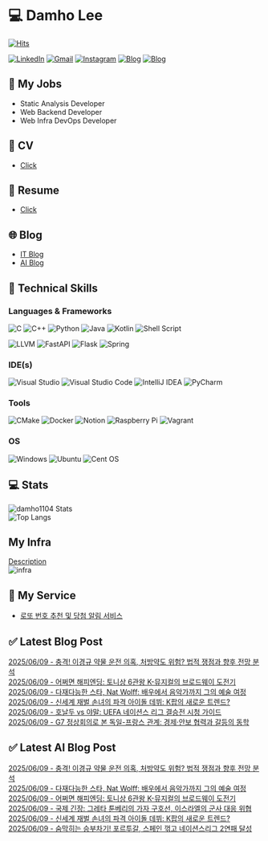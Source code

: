 
# 💻 Damho Lee

[![Hits](https://hits.seeyoufarm.com/api/count/incr/badge.svg?url=https%3A%2F%2Fgithub.com%2Fdamho1104&count_bg=%233D9CC8&title_bg=%23555555&icon=&icon_color=%23E7E7E7&title=hits&edge_flat=false)](https://hits.seeyoufarm.com)  

[![LinkedIn](https://img.shields.io/badge/Linkedin-%230077B5.svg?style=flat&logo=linkedin&logoColor=white)](https://www.linkedin.com/in/damho1104/)
[![Gmail](https://img.shields.io/badge/Gmail-D14836?style=flat&logo=gmail&logoColor=white)](mailto:damho1104@gmail.com)
[![Instagram](https://img.shields.io/badge/Instargram-%23E4405F.svg?style=flat&logo=Instagram&logoColor=white)](https://www.instagram.com/damho1104/)
[![Blog](https://img.shields.io/badge/Blog-%23000000.svg?style=flat&logo=Tistory&logoColor=white)](https://dmomo.co.kr/)
[![Blog](https://img.shields.io/badge/Blog-%23000000.svg?style=flat&logo=WordPress&logoColor=white)](https://blog.ai.dmomo.co.kr/)

## 📃 My Jobs
- Static Analysis Developer
- Web Backend Developer
- Web Infra DevOps Developer

## 📰 CV
- [Click](https://resume.dmomo.net/damho.lee/resume)  

## 📘 Resume
- [Click](https://damho1104.notion.site/8af3191b9815406d95708d9a0cea5a9e)  

## 🌐 Blog
- [IT Blog](https://dmomo.co.kr/)
- [AI Blog](https://blog.ai.dmomo.co.kr/)

## 💪 Technical Skills
### Languages & Frameworks
![C](https://img.shields.io/badge/c-%2300599C.svg?style=flat&logo=c&logoColor=white)
![C++](https://img.shields.io/badge/c++-%2300599C.svg?style=flat&logo=c%2B%2B&logoColor=white)
![Python](https://img.shields.io/badge/Python-3776AB.svg?&style=flat&logo=Python&logoColor=white)
![Java](https://img.shields.io/badge/java-%23ED8B00.svg?style=flat&logo=openjdk&logoColor=white)
![Kotlin](https://img.shields.io/badge/Kotlin-%237F52FF.svg?style=flat&logo=Kotlin&logoColor=white)
![Shell Script](https://img.shields.io/badge/Shell_script-%23121011.svg?style=flat&logo=gnu-bash&logoColor=white)  
  
![LLVM](https://img.shields.io/badge/LLVM/Clang-000B1D.svg?&style=flat&logo=LLVM&logoColor=white)
![FastAPI](https://img.shields.io/badge/FastAPI-005571?style=flat&logo=fastapi)
![Flask](https://img.shields.io/badge/Flask-%23000.svg?style=flat&logo=flask&logoColor=white)
![Spring](https://img.shields.io/badge/Springboot-%236DB33F.svg?style=flat&logo=spring&logoColor=white)
  
  
### IDE(s)
![Visual Studio](https://img.shields.io/badge/Visual%20Studio-5C2D91.svg?style=flat&logo=visual-studio&logoColor=white) 
![Visual Studio Code](https://img.shields.io/badge/Visual%20Studio%20Code-0078d7.svg?style=flat&logo=visual-studio-code&logoColor=white)
![IntelliJ IDEA](https://img.shields.io/badge/IntelliJIDEA-000000.svg?style=flat&logo=intellij-idea&logoColor=white) 
![PyCharm](https://img.shields.io/badge/PyCharm-143?style=flat&logo=pycharm&logoColor=black&color=black&labelColor=green) 


### Tools
![CMake](https://img.shields.io/badge/CMake-%23008FBA.svg?style=flat&logo=cmake&logoColor=white)
![Docker](https://img.shields.io/badge/docker-%230db7ed.svg?style=flat&logo=docker&logoColor=white)
![Notion](https://img.shields.io/badge/Notion-%23000000.svg?style=flat&logo=notion&logoColor=white)
![Raspberry Pi](https://img.shields.io/badge/-RaspberryPi-C51A4A?style=flat&logo=Raspberry-Pi)
![Vagrant](https://img.shields.io/badge/Vagrant-%231563FF.svg?style=flat&logo=vagrant&logoColor=white)


### OS
![Windows](https://img.shields.io/badge/Windows-0078D6?style=flat&logo=windows&logoColor=white)
![Ubuntu](https://img.shields.io/badge/Ubuntu-E95420?style=flat&logo=ubuntu&logoColor=white)
![Cent OS](https://img.shields.io/badge/Cent%20OS-002260?style=flat&logo=centos&logoColor=F0F0F0)


## :computer: Stats
![damho1104 Stats](https://github-readme-stats.vercel.app/api?username=damho1104&hide=issues&show_icons=true&theme=dark)  
![Top Langs](https://github-readme-stats.vercel.app/api/top-langs/?username=damho1104&layout=compact&theme=dark)


## My Infra
[Description](https://dmomo.co.kr/444)  
![infra](https://nextcloud.dmomo.net/apps/files_sharing/publicpreview/EtWDB9RaEXyf4FT?file=/&fileId=142416&x=6016&y=3384&a=true&etag=eee0bc0c4308201c786211582fdbc678)  





## 📣 My Service
- [로또 번호 추천 및 당첨 알림 서비스](https://lotto.dmomo.co.kr/)  


## ✅ Latest Blog Post

[2025/06/09 - 충격! 이경규 약물 운전 의혹, 처방약도 위험? 법적 쟁점과 향후 전망 분석](https://dmomo.co.kr/557) <br/>
[2025/06/09 - 어쩌면 해피엔딩: 토니상 6관왕 K-뮤지컬의 브로드웨이 도전기](https://dmomo.co.kr/556) <br/>
[2025/06/09 - 다재다능한 스타, Nat Wolff: 배우에서 음악가까지 그의 예술 여정](https://dmomo.co.kr/555) <br/>
[2025/06/09 - 신세계 재벌 손녀의 파격 아이돌 데뷔: K팝의 새로운 트렌드?](https://dmomo.co.kr/554) <br/>
[2025/06/09 - 호날두 vs 야말: UEFA 네이션스 리그 결승전 시청 가이드](https://dmomo.co.kr/553) <br/>
[2025/06/09 - G7 정상회의로 본 독일-프랑스 관계: 경제&middot;안보 협력과 갈등의 동학](https://dmomo.co.kr/552) <br/>

## ✅ Latest AI Blog Post
[2025/06/09 - 충격! 이경규 약물 운전 의혹, 처방약도 위험? 법적 쟁점과 향후 전망 분석](https://blog.ai.dmomo.co.kr/trend/2933) <br/>
[2025/06/09 - 다재다능한 스타, Nat Wolff: 배우에서 음악가까지 그의 예술 여정](https://blog.ai.dmomo.co.kr/trend/2930) <br/>
[2025/06/09 - 어쩌면 해피엔딩: 토니상 6관왕 K-뮤지컬의 브로드웨이 도전기](https://blog.ai.dmomo.co.kr/trend/2928) <br/>
[2025/06/09 - 국제 긴장: 그레타 툰베리의 가자 구호선, 이스라엘의 군사 대응 위협](https://blog.ai.dmomo.co.kr/trend/2924) <br/>
[2025/06/09 - 신세계 재벌 손녀의 파격 아이돌 데뷔: K팝의 새로운 트렌드?](https://blog.ai.dmomo.co.kr/trend/2922) <br/>
[2025/06/09 - 숨막히는 승부차기! 포르투갈, 스페인 꺾고 네이션스리그 2연패 달성](https://blog.ai.dmomo.co.kr/trend/2918) <br/>
